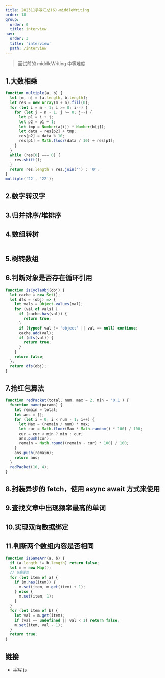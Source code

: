 ```yaml
---
title: 202311手写汇总(6)-middleWriting
order: 18
group:
  order: 0
  title: interview
nav:
  order: 3
  title: 'interview'
  path: /interview
---
```


> 面试前的 middleWriting 中等难度

## 1.大数相乘

```js
function multiple(a, b) {
  let [m, n] = [a.length, b.length];
  let res = new Array(m + n).fill(0);
  for (let i = m - 1; i >= 0; i--) {
    for (let j = n - 1; j >= 0; j--) {
      let p1 = i + j;
      let p2 = p1 + 1;
      let tmp = Number(a[i]) * Number(b[j]);
      let data = res[p2] + tmp;
      res[p2] = data % 10;
      res[p1] = Math.floor(data / 10) + res[p1];
    }
  }
  while (res[0] === 0) {
    res.shift();
  }
  return res.length ? res.join('') : '0';
}
multiple('22', '22');
```

## 2.数字转汉字

## 3.归并排序/堆排序

## 4.数组转树

```js

```

## 5.树转数组

## 6.判断对象是否存在循环引用

```js
function isCycleObj(obj) {
  let cache = new Set();
  let dfs = (obj) => {
    let vals = Object.values(val);
    for (val of vals) {
      if (cache.has(val)) {
        return true;
      }
      if (typeof val != 'object' || val == null) continue;
      cache.add(val);
      if (dfs(val)) {
        return true;
      }
    }
    return false;
  };
  return dfs(obj);
}
```

## 7.抢红包算法

```js
function redPacket(total, num, max = 2, min = '0.1') {
  function name(params) {
    let remain = total;
    let ans = [];
    for (let i = 0; i < num - 1; i++) {
      let Max = (remain / num) * max;
      let cur = Math.floor(Max * Math.random() * 100) / 100;
      cur = cur < min ? min : cur;
      ans.push(cur);
      remain = Math.round((remain - cur) * 100) / 100;
    }
    ans.push(remain);
    return ans;
  }
  redPacket(10, 4);
}
```

## 8.封装异步的 fetch，使用 async await 方式来使用

## 9.查找文章中出现频率最高的单词

## 10.实现双向数据绑定

## 11.判断两个数组内容是否相同

```js
function isSameArr(a, b) {
  if (a.length != b.length) return false;
  let m = new Map();
  // a塞到m
  for (let item of a) {
    if (m.has(item)) {
      m.set(item, m.get(item) + 1);
    } else {
      m.set(item, 1);
    }
  }
  for (let item of b) {
    let val = m.get(item);
    if (val == undefined || val < 1) return false;
    m.set(item, val - 1);
  }
  return true;
}
```

## 链接

- [手写 js](https://juejin.cn/post/6946136940164939813?searchId=2024031814180491A668E2D8A6BD15EEE9#heading-55)
